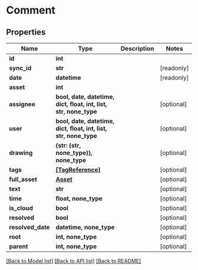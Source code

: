 # Comment


## Properties

Name | Type | Description | Notes
------------ | ------------- | ------------- | -------------
**id** | **int** |  | 
**sync_id** | **str** |  | [readonly] 
**date** | **datetime** |  | [readonly] 
**asset** | **int** |  | 
**assignee** | **bool, date, datetime, dict, float, int, list, str, none_type** |  | [optional] 
**user** | **bool, date, datetime, dict, float, int, list, str, none_type** |  | [optional] 
**drawing** | **{str: (str, none_type)}, none_type** |  | [optional] 
**tags** | [**[TagReference]**](TagReference.md) |  | [optional] 
**full_asset** | [**Asset**](Asset.md) |  | [optional] 
**text** | **str** |  | [optional] 
**time** | **float, none_type** |  | [optional] 
**is_cloud** | **bool** |  | [optional] 
**resolved** | **bool** |  | [optional] 
**resolved_date** | **datetime, none_type** |  | [optional] 
**root** | **int, none_type** |  | [optional] 
**parent** | **int, none_type** |  | [optional] 

[[Back to Model list]](../#documentation-for-models) [[Back to API list]](../#documentation-for-api-endpoints) [[Back to README]](../)


